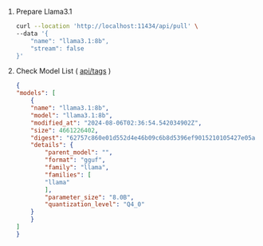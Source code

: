 
1. Prepare Llama3.1
    ```bash
    curl --location 'http://localhost:11434/api/pull' \
    --data '{
        "name": "llama3.1:8b",
        "stream": false
    }'
    ```
2. Check Model List ( [api/tags](http://127.0.0.1:11434/api/tags) )
    ```json
    {
    "models": [
        {
        "name": "llama3.1:8b",
        "model": "llama3.1:8b",
        "modified_at": "2024-08-06T02:36:54.542034902Z",
        "size": 4661226402,
        "digest": "62757c860e01d552d4e46b09c6b8d5396ef9015210105427e05a8b27d7727ed2",
        "details": {
            "parent_model": "",
            "format": "gguf",
            "family": "llama",
            "families": [
            "llama"
            ],
            "parameter_size": "8.0B",
            "quantization_level": "Q4_0"
        }
        }
    ]
    }
    ```